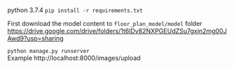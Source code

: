 python 3.7.4
```pip install -r requirements.txt```

First download the model content to `floor_plan_model/model` folder
https://drive.google.com/drive/folders/1t6lDv82NXPGEUdZSu7gxjn2mg00JAwd9?usp=sharing

```python manage.py runserver```  
Example http://localhost:8000/images/upload  